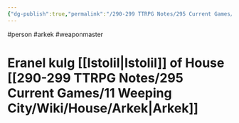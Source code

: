 ```yaml
---
{"dg-publish":true,"permalink":"/290-299 TTRPG Notes/295 Current Games/11 Weeping City/Wiki/Person/Eranel/"}
---
```



#person #arkek #weaponmaster 

# Eranel kulg [[Istolil\|Istolil]] of House [[290-299 TTRPG Notes/295 Current Games/11 Weeping City/Wiki/House/Arkek\|Arkek]]